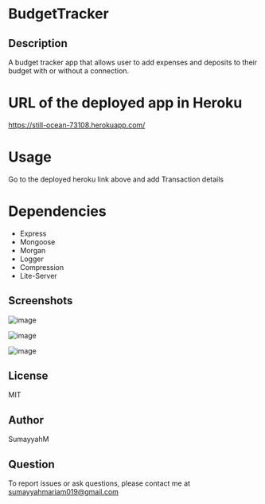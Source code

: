 # BudgetTracker

## Description
A budget tracker app that allows user to add expenses and deposits to their budget with or without a connection.

# URL of the deployed app in Heroku
https://still-ocean-73108.herokuapp.com/

# Usage
Go to the deployed heroku link above and add Transaction details 

# Dependencies
* Express
* Mongoose
* Morgan
* Logger
* Compression
* Lite-Server

## Screenshots
![image](https://user-images.githubusercontent.com/66535567/99027706-7156b600-2533-11eb-8742-0a74bdf38606.png)

![image](https://user-images.githubusercontent.com/66535567/99027788-ac58e980-2533-11eb-94b5-ed477aa478e7.png)

![image](https://user-images.githubusercontent.com/66535567/99027889-f8a42980-2533-11eb-9aae-c3e0577279ae.png)

## License
MIT

## Author
SumayyahM

## Question
To report issues or ask questions, please contact me at sumayyahmariam019@gmail.com



